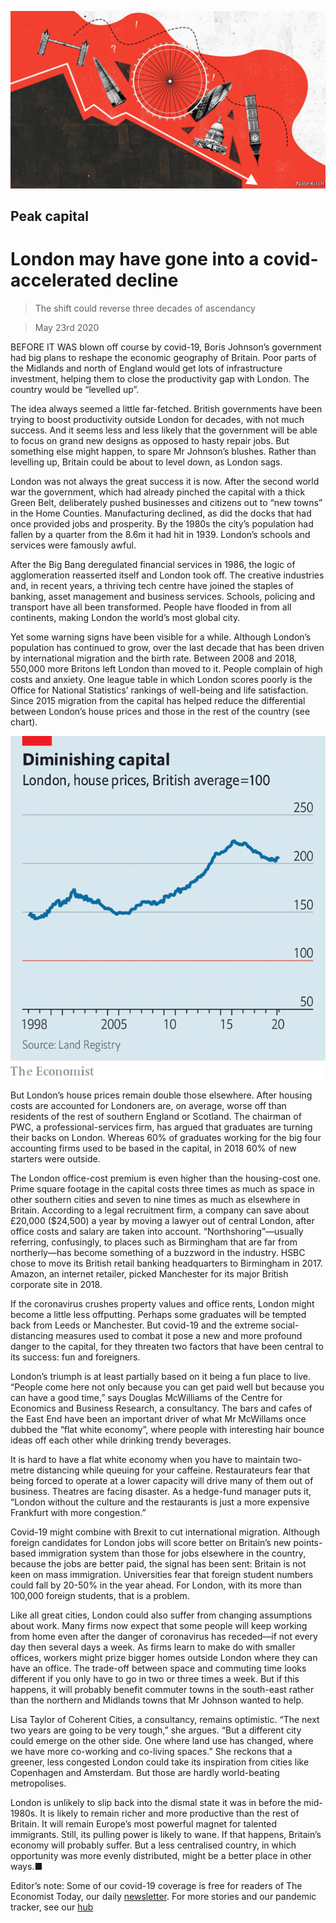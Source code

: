 ![](./images/20200523_BRD001_0.jpg)

## Peak capital

# London may have gone into a covid-accelerated decline

> The shift could reverse three decades of ascendancy

> May 23rd 2020

BEFORE IT WAS blown off course by covid-19, Boris Johnson’s government had big plans to reshape the economic geography of Britain. Poor parts of the Midlands and north of England would get lots of infrastructure investment, helping them to close the productivity gap with London. The country would be “levelled up”.

The idea always seemed a little far-fetched. British governments have been trying to boost productivity outside London for decades, with not much success. And it seems less and less likely that the government will be able to focus on grand new designs as opposed to hasty repair jobs. But something else might happen, to spare Mr Johnson’s blushes. Rather than levelling up, Britain could be about to level down, as London sags.

London was not always the great success it is now. After the second world war the government, which had already pinched the capital with a thick Green Belt, deliberately pushed businesses and citizens out to “new towns” in the Home Counties. Manufacturing declined, as did the docks that had once provided jobs and prosperity. By the 1980s the city’s population had fallen by a quarter from the 8.6m it had hit in 1939. London’s schools and services were famously awful.

After the Big Bang deregulated financial services in 1986, the logic of agglomeration reasserted itself and London took off. The creative industries and, in recent years, a thriving tech centre have joined the staples of banking, asset management and business services. Schools, policing and transport have all been transformed. People have flooded in from all continents, making London the world’s most global city.

Yet some warning signs have been visible for a while. Although London’s population has continued to grow, over the last decade that has been driven by international migration and the birth rate. Between 2008 and 2018, 550,000 more Britons left London than moved to it. People complain of high costs and anxiety. One league table in which London scores poorly is the Office for National Statistics’ rankings of well-being and life satisfaction. Since 2015 migration from the capital has helped reduce the differential between London’s house prices and those in the rest of the country (see chart).

![](./images/20200523_BRC642.png)

But London’s house prices remain double those elsewhere. After housing costs are accounted for Londoners are, on average, worse off than residents of the rest of southern England or Scotland. The chairman of PWC, a professional-services firm, has argued that graduates are turning their backs on London. Whereas 60% of graduates working for the big four accounting firms used to be based in the capital, in 2018 60% of new starters were outside.

The London office-cost premium is even higher than the housing-cost one. Prime square footage in the capital costs three times as much as space in other southern cities and seven to nine times as much as elsewhere in Britain. According to a legal recruitment firm, a company can save about £20,000 ($24,500) a year by moving a lawyer out of central London, after office costs and salary are taken into account. “Northshoring”—usually referring, confusingly, to places such as Birmingham that are far from northerly—has become something of a buzzword in the industry. HSBC chose to move its British retail banking headquarters to Birmingham in 2017. Amazon, an internet retailer, picked Manchester for its major British corporate site in 2018.

If the coronavirus crushes property values and office rents, London might become a little less offputting. Perhaps some graduates will be tempted back from Leeds or Manchester. But covid-19 and the extreme social-distancing measures used to combat it pose a new and more profound danger to the capital, for they threaten two factors that have been central to its success: fun and foreigners.

London’s triumph is at least partially based on it being a fun place to live. “People come here not only because you can get paid well but because you can have a good time,” says Douglas McWilliams of the Centre for Economics and Business Research, a consultancy. The bars and cafes of the East End have been an important driver of what Mr McWillams once dubbed the “flat white economy”, where people with interesting hair bounce ideas off each other while drinking trendy beverages.

It is hard to have a flat white economy when you have to maintain two-metre distancing while queuing for your caffeine. Restaurateurs fear that being forced to operate at a lower capacity will drive many of them out of business. Theatres are facing disaster. As a hedge-fund manager puts it, “London without the culture and the restaurants is just a more expensive Frankfurt with more congestion.”

Covid-19 might combine with Brexit to cut international migration. Although foreign candidates for London jobs will score better on Britain’s new points-based immigration system than those for jobs elsewhere in the country, because the jobs are better paid, the signal has been sent: Britain is not keen on mass immigration. Universities fear that foreign student numbers could fall by 20-50% in the year ahead. For London, with its more than 100,000 foreign students, that is a problem.

Like all great cities, London could also suffer from changing assumptions about work. Many firms now expect that some people will keep working from home even after the danger of coronavirus has receded—if not every day then several days a week. As firms learn to make do with smaller offices, workers might prize bigger homes outside London where they can have an office. The trade-off between space and commuting time looks different if you only have to go in two or three times a week. But if this happens, it will probably benefit commuter towns in the south-east rather than the northern and Midlands towns that Mr Johnson wanted to help.

Lisa Taylor of Coherent Cities, a consultancy, remains optimistic. “The next two years are going to be very tough,” she argues. “But a different city could emerge on the other side. One where land use has changed, where we have more co-working and co-living spaces.” She reckons that a greener, less congested London could take its inspiration from cities like Copenhagen and Amsterdam. But those are hardly world-beating metropolises.

London is unlikely to slip back into the dismal state it was in before the mid-1980s. It is likely to remain richer and more productive than the rest of Britain. It will remain Europe’s most powerful magnet for talented immigrants. Still, its pulling power is likely to wane. If that happens, Britain’s economy will probably suffer. But a less centralised country, in which opportunity was more evenly distributed, might be a better place in other ways.■

Editor’s note: Some of our covid-19 coverage is free for readers of The Economist Today, our daily [newsletter](https://www.economist.com/https://my.economist.com/user#newsletter). For more stories and our pandemic tracker, see our [hub](https://www.economist.com//news/2020/03/11/the-economists-coverage-of-the-coronavirus)